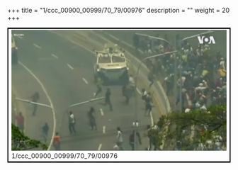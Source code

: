 +++
title = "1/ccc_00900_00999/70_79/00976"
description = ""
weight = 20
+++

<table style="border:2px solid black;max-width:800px;max-height:800px;" 
><tr><td>
<img class="center-fit-jpg"
src="/jpg_/aaa_20190430_NxaOmWaI8sI_00975.jpg">
1/ccc_00900_00999/70_79/00976
</img></td></tr></table>
